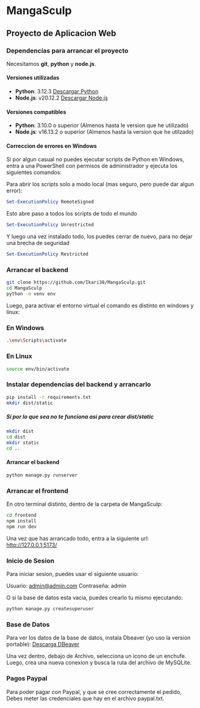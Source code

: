 # MangaSculp

## Proyecto de Aplicacion Web

### Dependencias para arrancar el proyecto
Necesitamos **git**, **python** y **node.js**.

#### Versiones utilizadas
- **Python**: 3.12.3 [Descargar Python](https://www.python.org/downloads/release/python-3123/)
- **Node.js**: v20.12.2 [Descargar Node.js](https://nodejs.org/en/blog/release/v20.12.2)

#### Versiones compatibles
- **Python**: 3.10.0 o superior (Almenos hasta le version que he utilizado)
- **Node.js**: v16.13.2 o superior (Almenos hasta la version que he utilzado)

#### Correccion de errores en Windows
Si por algun casual no puedes ejecutar scripts de Python en Windows, entra a una PowerShell con permisos de administrador y ejecuta los siguientes comandos:

   Para abrir los scripts solo a modo local (mas seguro, pero puede dar algun error):
   ```powershell
   Set-ExecutionPolicy RemoteSigned
   ```
   Esto abre paso a todos los scripts de todo el mundo
   ```powershell
   Set-ExecutionPolicy Unrestricted
   ```
   Y luego una vez instalado todo, los puedes cerrar de nuevo, para no dejar una brecha de seguridad
   ```powershell
   Set-ExecutionPolicy Restricted
   ```

### Arrancar el backend
```bash
git clone https://github.com/Ikari38/MangaSculp.git
cd MangaSculp
python -m venv env
```
Luego, para activar el entorno virtual el comando es distinto en windows y linux:
### En Windows
```bash
.\env\Scripts\activate
```
### En Linux
```bash
source env/bin/activate
```
### Instalar dependencias del backend y arrancarlo
```bash
pip install -r requirements.txt
mkdir dist/static
```
##### Si por lo que sea no te funciona asi para crear dist/static
```bash
mkdir dist
cd dist
mkdir static
cd ..
```
#### Arrancar el backend
```bash
python manage.py runserver
```

### Arrancar el frontend
En otro terminal distinto, dentro de la carpeta de MangaSculp:
```bash
cd frontend
npm install
npm run dev
```

Una vez que has arrancado todo, entra a la siguiente url: http://127.0.0.1:5173/

### Inicio de Sesion
Para iniciar sesion, puedes usar el siguiente usuario:

Usuario: admin@admin.com
Contraseña: admin

O si la base de datos esta vacia, puedes crearlo tu mismo ejecutando:

```bash
python manage.py createsuperuser
```

### Base de Datos
Para ver los datos de la base de datos, instala Dbeaver (yo uso la version portable): [Descarga DBeaver](https://dbeaver.io/download/)

Una vez dentro, debajo de Archivo, selecciona un icono de un enchufe. Luego, crea una nueva conexion y busca la ruta del archivo de MySQLite.

### Pagos Paypal
Para poder pagar con Paypal, y que se cree correctamente el pedido, Debes meter las credenciales que hay en el archivo paypal.txt.